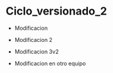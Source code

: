 # Ciclo_versionado_2

- Modificacion

- Modificacion 2

- Modificacion 3v2

- Modificacion en otro equipo
